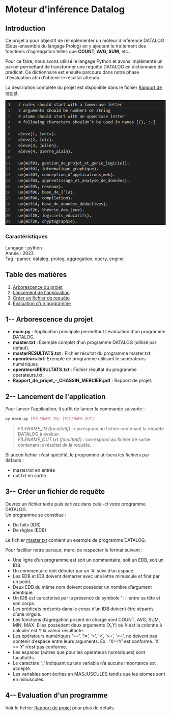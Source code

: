 # Moteur d'inférence Datalog
## Introduction
Ce projet a pour objectif de réimplémenter un moteur d'inférence DATALOG (Sous-ensemble du langage Prolog) en y ajoutant le traitement des fonctions d'agréagation telles que **COUNT, AVG, SUM**, etc...

Pour ce faire, nous avons utilisé le langage Python et avons implémenté un parser permettant de transformer une requête DATALOG en dictionnaire de prédicat. Ce dictionnaire est ensuite parcouru dans notre phase d'évaluation afin d'obtenir le résultat attendu.

La description complète du projet est disponible dans le fichier [Rapport de projet](Rapport_de_projet_-_CHASSIN_MERCIER.pdf).

![Requête DATALOG](capture_bdd.png "Requête DATALOG")

### Caractéristiques
Langage : python   
Année : 2023  
Tag : parser, datalog, prolog, aggregation, query, engine

## Table des matières
1. [Arborescence du projet](#1---arborescence-du-projet)
2. [Lancement de l'application](#lancement)
3. [Créer un fichier de requête](#parsing)
4. [Evaluation d'un programme](#evaluation)

## 1-- Arborescence du projet

- **main.py**      : Application principale permettant l'évaluation d'un programme DATALOG.
- **master.txt**  : Exemple complet d'un programme DATALOG (utilisé par défaut).
- **masterRESULTATS.txt** : Fichier résultat du programme master.txt.
- **operateurs.txt**: Exemple de programme utilisant le sopérateurs numériques
- **operateursRESULTATS.txt** : Fichier résultat du programme operateurs.txt.
- **Rapport_de_projet_-_CHASSIN_MERCIER.pdf** : Rapport de projet. 

<div id='lancement'>

## 2-- Lancement de l'application
Pour lancer l'application, il suffit de lancer la commande suivante :
```bash	
py main.py [FILENAME_IN] [FILENAME_OUT]
```
>_FILENAME_IN (facultatif)_ : correspond au fichier contenant la requête DATALOG à évaluer.  
>_FILENAME_OUT.txt (facultatif)_ : correspond au fichier de sortie contenant le résultat de la requête.

Si aucun fichier n'est spécifié, le programme utilisera les fichiers par défauts :
- master.txt en entrée
- out.txt en sortie


<div id='parsing'>

## 3-- Créer un fichier de requête
Ouvrez un fichier texte puis écrivez dans celui-ci votre programme DATALOG.  
Un programme se constitue :
- De faits (IDB)
- De règles (EDB)

Le fichier [master.txt](master.txt) contient un exemple de programme DATALOG.

Pour faciliter notre parseur, merci de respecter le format suivant : 
- Une ligne d’un programme est soit un commentaire, soit un EDB, soit un IDB. 
- Un commentaire doit débuter par un ‘#’ suivi d’un espace. 
- Les EDB et IDB doivent démarrer avec une lettre minuscule et finir par un point. 
- Deux EDB du même nom doivent posséder un nombre d’argument identique. 
- Un IDB est caractérisé par la présence du symbole ‘ :-‘ entre sa tête et son corps. 
- Les prédicats présents dans le corps d’un IDB doivent être séparés d’une virgule. 
- Les fonctions d’agrégation prisent en charge sont COUNT, AVG, SUM, MIN, MAX. Elles possèdent 
deux arguments (X,Y) où X est la colonne à calculer est Y la valeur résultante. 
- Les opérateurs numériques ‘==’, ‘!=’, ‘>’, ‘<’, ‘>=’, ‘<=’, ne doivent pas contenir d’espace entre leurs 
arguments. Ex : ‘X==Y’ est conforme. ‘X == Y’ n’est pas conforme. 
- Les espaces (autres que pour les opérateurs numériques) sont facultatifs. 
- Le caractère ‘_’ indiquant qu’une variable n’a aucune importance est accepté. 
- Les variables sont écrites en MASJUSCULES tandis que les atomes sont en minuscules.


<div id='evaluation'>

## 4-- Evaluation d'un programme

Voir le fichier [Rapport de projet](Rapport_de_projet_-_CHASSIN_MERCIER.pdf) pour plus de détails.